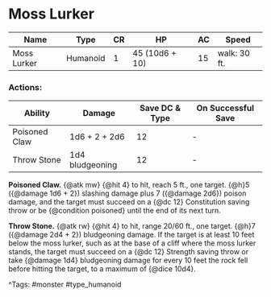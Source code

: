 # Moss Lurker

| Name | Type | CR | HP | AC | Speed |
|------|------|----|----|----|-------|
| Moss Lurker | Humanoid | 1 | 45 (10d6 + 10) | 15 | walk: 30 ft. |

### Actions:

| Ability | Damage | Save DC & Type | On Successful Save |
|---------|--------|----------------|--------------------|
| Poisoned Claw | 1d6 + 2 + 2d6 | 12 | - |
| Throw Stone | 1d4 bludgeoning | 12 | - |


**Poisoned Claw.** {@atk mw} {@hit 4} to hit, reach 5 ft., one target. {@h}5 ({@damage 1d6 + 2}) slashing damage plus 7 ({@damage 2d6}) poison damage, and the target must succeed on a {@dc 12} Constitution saving throw or be {@condition poisoned} until the end of its next turn.

**Throw Stone.** {@atk rw} {@hit 4} to hit, range 20/60 ft., one target. {@h}7 ({@damage 2d4 + 2}) bludgeoning damage. If the target is at least 10 feet below the moss lurker, such as at the base of a cliff where the moss lurker stands, the target must succeed on a {@dc 12} Strength saving throw or take {@damage 1d4} bludgeoning damage for every 10 feet the rock fell before hitting the target, to a maximum of {@dice 10d4}.

^Tags: #monster #type_humanoid